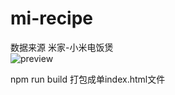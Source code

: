 # mi-recipe
数据来源 米家-小米电饭煲  
![preview](https://img.whalenas.com:283/image/202203211104251.JPEG)

npm run build 打包成单index.html文件
